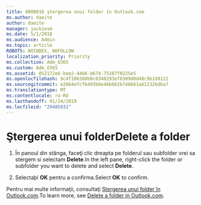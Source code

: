 ```yaml
---
title: 8000016 ştergerea unui folder în Outlook.com
ms.author: daeite
author: daeite
manager: jackiesm
ms.date: 5/1/2018
ms.audience: Admin
ms.topic: article
ROBOTS: NOINDEX, NOFOLLOW
localization_priority: Priority
ms.collection: Adm_O365
ms.custom: Adm_O365
ms.assetid: 052172e6-bee2-4466-b674-75187f0225e5
ms.openlocfilehash: 9c4f106360b8c0348293ef6309d0d48c9b188122
ms.sourcegitcommit: e2864efcfb493b6e46b662b746661a61232bdba7
ms.translationtype: MT
ms.contentlocale: ro-RO
ms.lasthandoff: 01/24/2019
ms.locfileid: "29485031"
---
```

# <a name="delete-a-folder"></a><span data-ttu-id="763ae-102">Ştergerea unui folder</span><span class="sxs-lookup"><span data-stu-id="763ae-102">Delete a folder</span></span>

1. <span data-ttu-id="763ae-103">În panoul din stânga, faceţi clic dreapta pe folderul sau subfolder vrei sa stergem si selectam **Delete**.</span><span class="sxs-lookup"><span data-stu-id="763ae-103">In the left pane, right-click the folder or subfolder you want to delete and select **Delete**.</span></span> 
    
2. <span data-ttu-id="763ae-104">Selectaþi **OK** pentru a confirma.</span><span class="sxs-lookup"><span data-stu-id="763ae-104">Select **OK** to confirm.</span></span> 
    
<span data-ttu-id="763ae-105">Pentru mai multe informaţii, consultaţi [Ştergerea unui folder în Outlook.com](https://go.microsoft.com/fwlink/p/?linkid=873134).</span><span class="sxs-lookup"><span data-stu-id="763ae-105">To learn more, see [Delete a folder in Outlook.com](https://go.microsoft.com/fwlink/p/?linkid=873134).</span></span>
  

